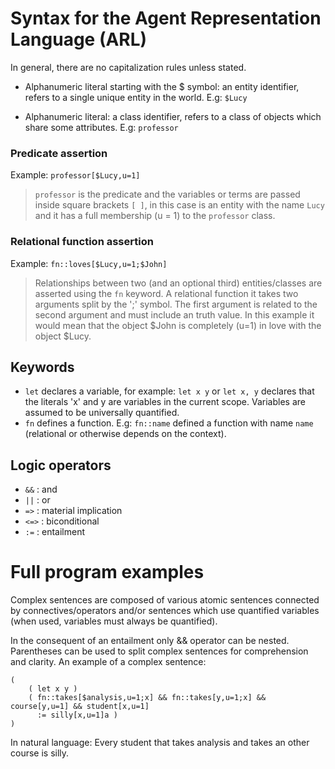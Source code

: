 # Syntax for the Agent Representation Language (ARL)

In general, there are no capitalization rules unless stated.

* Alphanumeric literal starting with the $ symbol: an entity identifier, refers to a single unique entity in the world. E.g: `$Lucy`

* Alphanumeric literal: a class identifier, refers to a class of objects which share some attributes. E.g: `professor`

### Predicate assertion 
Example: `professor[$Lucy,u=1]`
> `professor` is the predicate and the variables or terms are passed inside
> square brackets `[ ]`, in this case is an entity with the name `Lucy`
> and it has a full membership (u = 1) to the `professor` class.

### Relational function assertion
Example: `fn::loves[$Lucy,u=1;$John]`
> Relationships between two (and an optional third) entities/classes are asserted
> using the `fn` keyword. A relational function it takes two arguments split by
> the ';' symbol.  The first argument is related to the second argument and must include
> an truth value. In this example it would mean that the object $John
> is completely (u=1) in love with the object $Lucy.

## Keywords

* `let` declares a variable, for example: `let x y` or `let x, y` declares
  that the literals 'x' and y are variables in the current scope. Variables are 
  assumed to be universally quantified.
* `fn` defines a function. E.g: `fn::name` defined a function with name `name` (relational or otherwise depends on the context).

## Logic operators
  * `&&`   :  and
  * `||`   :  or
  * `=>`   :  material implication
  * `<=>`  :  biconditional
  * `:=`   :  entailment

# Full program examples

Complex sentences are composed of various atomic sentences connected by
connectives/operators and/or sentences which use quantified variables
(when used, variables must always be quantified).

In the consequent of an entailment only && operator can be nested.
Parentheses can be used to split complex sentences for comprehension and 
clarity. An example of a complex sentence:

```
(
    ( let x y ) 
    ( fn::takes[$analysis,u=1;x] && fn::takes[y,u=1;x] && course[y,u=1] && student[x,u=1] 
      := silly[x,u=1]a )
)
```

In natural language: Every student that takes analysis and takes an other 
course is silly.
